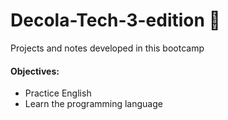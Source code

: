 # Decola-Tech-3-edition 👷
Projects and notes developed in this bootcamp
#### Objectives:
- Practice English
- Learn the programming language
